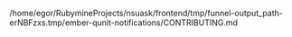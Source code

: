 /home/egor/RubymineProjects/nsuask/frontend/tmp/funnel-output_path-erNBFzxs.tmp/ember-qunit-notifications/CONTRIBUTING.md